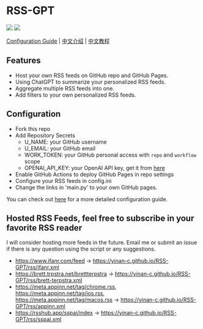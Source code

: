 # RSS-GPT

[![](https://img.shields.io/github/actions/workflow/status/yinan-c/RSS-GPT/cron-job.yml?label=cron-job)](https://github.com/yinan-c/RSS-GPT/actions/workflows/cron-job.yml)
[![](https://img.shields.io/github/actions/workflow/status/yinan-c/RSS-GPT/jekyll-gh-pages.yml?label=GitHub%20Pages)](https://github.com/yinan-c/RSS-GPT/actions/workflows/jekyll-gh-pages.yml)


[Configuration Guide](https://yinan.me/rss-gpt-manual-en.html) | [中文介绍](README-zh.md) | [中文教程](https://yinan.me/rss-gpt-manual-zh.html) 

## Features

- Host your own RSS feeds on GitHub repo and GitHub Pages.
- Using ChatGPT to summarize your personalized RSS feeds. 
- Aggregate multiple RSS feeds into one.
- Add filters to your own personalized RSS feeds.

## Configuration

- Fork this repo
- Add Repository Secrets
    - U_NAME: your GitHub username
    - U_EMAIL: your GitHub email
    - WORK_TOKEN: your GitHub personal access with `repo` and `workflow` scope
    - OPENAI_API_KEY: your OpenAI API key, get it from [here](https://platform.openai.com/account/api-keys)
- Enable GitHub Actions to deploy GitHub Pages in repo settings
- Configure your RSS feeds in config.ini
- Change the links in 'main.py' to your own GitHub pages.

You can check out [here](https://yinan.me/rss-gpt-manual-en.html) for a more detailed configuration guide.

## Hosted RSS Feeds, feel free to subscribe in your favorite RSS reader

I will consider hosting more feeds in the future. Email me or submit an issue if there is any question using the script or any suggestions.

- https://www.ifanr.com/feed -> https://yinan-c.github.io/RSS-GPT/rss/ifanr.xml
- https://brett.trpstra.net/brettterpstra -> https://yinan-c.github.io/RSS-GPT/rss/brett-terpstra.xml
- https://meta.appinn.net/tag/chrome.rss, https://meta.appinn.net/tag/ios.rss, https://meta.appinn.net/tag/macos.rss -> https://yinan-c.github.io/RSS-GPT/rss/appinn.xml
- https://rsshub.app/sspai/index -> https://yinan-c.github.io/RSS-GPT/rss/sspai.xml
